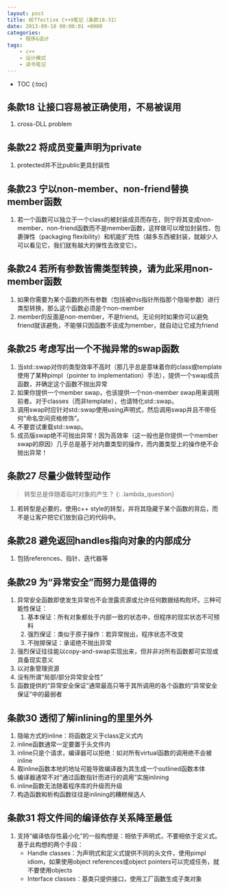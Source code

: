 ```yaml
---
layout: post
title: 《Effective C++》笔记（条款18-31）
date: 2013-09-18 00:00:01 +0000
categories:
    - 程序&设计
tags:
    - c++
    - 设计模式
    - 读书笔记
---
```


* TOC
{:toc}

## 条款18 让接口容易被正确使用，不易被误用

1. cross-DLL problem

## 条款22 将成员变量声明为private

1. protected并不比public更具封装性

## 条款23 宁以non-member、non-friend替换member函数

1. 若一个函数可以独立于一个class的被封装成员而存在，则宁将其变成non-member、non-friend函数而不是member函数，这样做可以增加封装性、包裹弹性（packaging flexibility）和机能扩充性（越多东西被封装，就越少人可以看见它，我们就有越大的弹性去改变它）。

## 条款24 若所有参数皆需类型转换，请为此采用non-member函数

1. 如果你需要为某个函数的所有参数（包括被this指针所指那个隐喻参数）进行类型转换，那么这个函数必须是个non-member
2. member的反面是non-member，不是friend。无论何时如果你可以避免friend就该避免，不能够只因函数不该成为member，就自动让它成为friend

## 条款25 考虑写出一个不抛异常的swap函数

1. 当std::swap对你的类型效率不高时（那几乎总是意味着你的class或template使用了某种pimpl（pointer to implementation）手法），提供一个swap成员函数，并确定这个函数不抛出异常
2. 如果你提供一个member swap，也该提供一个non-member swap用来调用前者。对于classes（而非template），也请特化std::swap。
3. 调用swap时应针对std::swap使用using声明式，然后调用swap并且不带任何“命名空间资格修饰”。
4. 不要尝试重载std::swap。
5. 成员版swap绝不可抛出异常！因为高效率（这一般也是你提供一个member swap的原因）几乎总是基于对内置类型的操作，而内置类型上的操作绝不会抛出异常！

## 条款27 尽量少做转型动作

>  转型总是伴随着临时对象的产生？
   {: .lambda_question}

1. 若转型是必要的，使用c++ style的转型，并将其隐藏于某个函数的背后，而不是让客户把它们放到自己的代码中。

## 条款28 避免返回handles指向对象的内部成分

1. 包括references、指针、迭代器等

## 条款29 为“异常安全”而努力是值得的

1. 异常安全函数即使发生异常也不会泄露资源或允许任何数据结构败坏。三种可能性保证：
   1. 基本保证：所有对象都处于内部一致的状态中，但程序的现实状态不可预料
   1. 强烈保证：类似于原子操作：若异常抛出，程序状态不改变
   1. 不抛掷保证：承诺绝不抛出异常
2. 强烈保证往往能以copy-and-swap实现出来，但并非对所有函数都可实现或具备现实意义
3. 以对象管理资源
4. 没有所谓“局部/部分异常安全性”
5. 函数提供的“异常安全保证”通常最高只等于其所调用的各个函数的“异常安全保证”中的最弱者

## 条款30 透彻了解inlining的里里外外

1. 隐喻方式的inline：将函数定义于class定义式内
2. inline函数通常一定要置于头文件内
3. inline只是个请求，编译器可以拒绝：如对所有virtual函数的调用绝不会被inline
4. 取inline函数本地的地址可能导致编译器为其生成一个outlined函数本体
5. 编译器通常不对“通过函数指针而进行的调用”实施inlining
6. inline函数无法随着程序库的升级而升级
7. 构造函数和析构函数往往是inlining的糟糕候选人

## 条款31 将文件间的编译依存关系降至最低

1. 支持“编译依存性最小化”的一般构想是：相依于声明式，不要相依于定义式。基于此构想的两个手段：
   - Handle classes：为声明式和定义式提供不同的头文件，使用pimpl idiom，如果使用object references或object pointers可以完成任务，就不要使用objects
   - Interface classes：基类只提供接口，使用工厂函数生成子类对象

